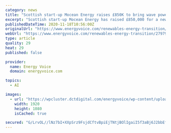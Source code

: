 ```yaml
---
category: news
title: "Scottish start-up Mocean Energy raises £850K to bring wave power to subsea oil and gas"
excerpt: "Scottish start-up Mocean Energy has raised £850,000 for a new technology to bring low-carbon wave power to subsea oil and gas."
publishedDateTime: 2020-11-18T10:56:00Z
originalUrl: "https://www.energyvoice.com/renewables-energy-transition/279796/scottish-start-up-mocean-energy-raises-850k-to-bring-wave-power-to-subsea-oil-and-gas/"
webUrl: "https://www.energyvoice.com/renewables-energy-transition/279796/scottish-start-up-mocean-energy-raises-850k-to-bring-wave-power-to-subsea-oil-and-gas/"
type: article
quality: 29
heat: 29
published: false

provider:
  name: Energy Voice
  domain: energyvoice.com

topics:
  - AI

images:
  - url: "https://wpcluster.dctdigital.com/energyvoice/wp-content/uploads/sites/4/2020/11/Mocean-Energy-Blue-Star-wave-energy-converter-72dpi.png"
    width: 1920
    height: 1080
    isCached: true

secured: "G/LrvOL//lNz7bI+XXpSrz9FsjdCftvBpiEjTNtjBOlIgaiI5f3aBj6J2bbEfbGae7e/EoWkHED5fEzs7ElUWxE8OGP/QckHXoQMv9pS9+IsxhvjgqpsKdBN9lgVWdnSddh1Yqkqm1ETszvgmEcnSSqRgZB66eXZnYzQqZKwYlpfd30iD5QiVt4+kVb2cqkhux3YZpnrut1oas/1f2/SFBMD5NuH6WjxF6uHQcpeDyehG06sEQsUZETjRghLAtspfLBGoMvt/U/l1kuszPBWr8ToQVEInFdoCQRFIjc1MT4nlkjcTqv9ZbHA71DNWbESvocP3J1EFQx29/6XorzJUnQdC1CFIu6zrIw2SUPfgy4=;3YfRtSmnTkgLzhGT681XnQ=="
---
```



